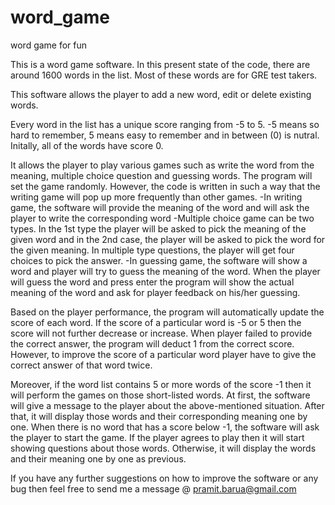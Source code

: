 # word_game
word game for fun

This is a word game software. In this present state of the code, there are around 1600 words in the list. 
Most of these words are for GRE test takers.

This software allows the player to add a new word, edit or delete existing words.

Every word in the list has a unique score ranging from -5 to 5. -5 means so hard to remember,
5 means easy to remember and in between (0) is nutral. Initally, all of the words have score 0.

It allows the player to play various games such as write the word from the meaning, multiple 
choice question and guessing words. The program will set the game randomly. However, the code 
is written in such a way that the writing game will pop up more frequently than other games.
-In writing game, the software will provide the meaning of the word and will ask the player to
write the corresponding word
-Multiple choice game can be two types. In the 1st type the player will be asked to pick the 
meaning of the given word and in the 2nd case, the player will be asked to pick the word for the 
given meaning. In multiple type questions, the player will get four choices to pick the answer. 
-In guessing game, the software will show a word and player will try to guess the meaning of the 
word. When the player will guess the word and press enter the program will show the actual meaning 
of the word and ask for player feedback on his/her guessing.

Based on the player performance, the program will automatically update the score of each word. If 
the score of a particular word is -5 or 5 then the score will not further decrease or increase. When
player failed to provide the correct answer, the program will deduct 1 from the correct score. 
However, to improve the score of a particular word player have to give the correct answer of that 
word twice. 

Moreover, if the word list contains 5 or more words of the score -1 then it will perform the games 
on those short-listed words. At first, the software will give a message to the player about the 
above-mentioned situation. After that, it will display those words and their corresponding meaning 
one by one. When there is no word that has a score below -1, the software will ask the player to 
start the game. If the player agrees to play then it will start showing questions about those words. 
Otherwise, it will display the words and their meaning one by one as previous.


If you have any further suggestions on how to improve the software or any bug then feel free 
to send me a message
@ pramit.barua@gmail.com 
